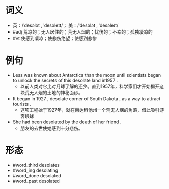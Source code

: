 # 词义
- 英：/ˈdesələt , ˈdesəleɪt/； 美：/ˈdesələt , ˈdesəleɪt/
- #adj 荒凉的；无人居住的；荒无人烟的；忧伤的；不幸的；孤独凄凉的
- #vt 使感到凄凉；使悲伤绝望；使感到悲惨
# 例句
- Less was known about Antarctica than the moon until scientists began to unlock the secrets of this desolate land in1957 .
	- 以前人类对它比对月球了解的还少。直到1957年，科学家们才开始揭开这块荒无人烟的土地的神秘面纱。
- It began in 1927 , desolate corner of South Dakota , as a way to attract tourists .
	- 这项工程始于1927年，就在南达科他州一个荒无人烟的角落，借此吸引游客眼球
- She had been desolated by the death of her friend .
	- 朋友的去世使她感到十分悲伤。
# 形态
- #word_third desolates
- #word_ing desolating
- #word_done desolated
- #word_past desolated

